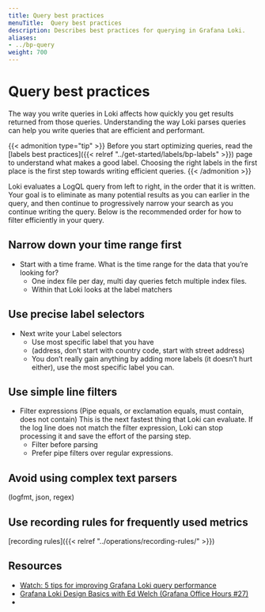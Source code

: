 ```yaml
---
title: Query best practices
menuTitle:  Query best practices
description: Describes best practices for querying in Grafana Loki.
aliases:
- ../bp-query
weight: 700
---
```

# Query best practices

The way you write queries in Loki affects how quickly you get results returned from those queries. Understanding the way Loki parses queries can help you write queries that are efficient and performant.

{{< admonition type="tip" >}}
Before you start optimizing queries, read the [labels best practices]({{< relref "../get-started/labels/bp-labels" >}}) page to understand what makes a good label. Choosing the right labels in the first place is the first step towards writing efficient queries.
{{< /admonition >}}

Loki evaluates a LogQL query from left to right, in the order that it is written. Your goal is to eliminate as many potential results as you can earlier in the query, and then continue to progressively narrow your search as you continue writing the query. Below is the recommended order for how to filter efficiently in your query.

## Narrow down your time range first

- Start with a time frame.  What is the time range for the data that you’re looking for?
	- One index file per day, multi day queries fetch multiple index files.
	- Within that Loki looks at the label matchers

## Use precise label selectors


- Next write your Label selectors
	- Use most specific label that you have
	- (address, don’t start with country code, start with street address)
	- You don’t really gain anything by adding more labels (it doesn’t hurt either), use the most specific label you can.

## Use simple line filters

- Filter expressions (Pipe equals, or exclamation equals, must contain, does not contain)  This is the next fastest thing that Loki can evaluate.  If the log line does not match the filter expression, Loki can stop processing it and save the effort of the parsing step.
	- Filter before parsing
	- Prefer pipe filters over regular expressions.

## Avoid using complex text parsers

(logfmt, json, regex)


## Use recording rules for frequently used metrics


[recording rules]({{< relref "../operations/recording-rules/" >}})
## Resources

- [Watch: 5 tips for improving Grafana Loki query performance](https://grafana.com/blog/2023/01/10/watch-5-tips-for-improving-grafana-loki-query-performance/)
- [Grafana Loki Design Basics with Ed Welch (Grafana Office Hours #27)](https://www.youtube.com/live/3uFMJLufgSo?feature=shared&t=3385)
- 